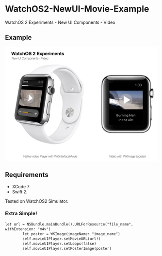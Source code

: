 # WatchOS2-NewUI-Movie-Example
WatchOS 2 Experiments - New UI Components - Video

## Example
![](https://raw.githubusercontent.com/Sweefties/WatchOS2-NewUI-Movie-Example/master/Screenshots/WatchOS2ExperimentsNewUIComp-Video.jpg)

## Requirements
- XCode 7
- Swift 2.

Tested on WatchOS2 Simulator.

### Extra Simple!

```swift2
let url = NSBundle.mainBundle().URLForResource("file_name", withExtension: "m4v")
        let poster = WKImage(imageName: "image_name")
        self.movieUIPlayer.setMovieURL(url!)
        self.movieUIPlayer.setLoops(false)
        self.movieUIPlayer.setPosterImage(poster)
```
